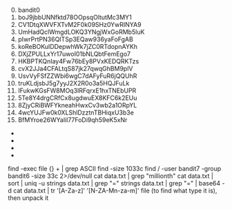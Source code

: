 00. bandit0
01. boJ9jbbUNNfktd78OOpsqOltutMc3MY1
02. CV1DtqXWVFXTvM2F0k09SHz0YwRINYA9
03. UmHadQclWmgdLOKQ3YNgjWxGoRMb5luK
04. pIwrPrtPN36QITSp3EQaw936yaFoFgAB
05. koReBOKuIDDepwhWk7jZC0RTdopnAYKh
06. DXjZPULLxYr17uwoI01bNLQbtFemEgo7
07. HKBPTKQnIay4Fw76bEy8PVxKEDQRKTzs
08. cvX2JJa4CFALtqS87jk27qwqGhBM9plV
09. UsvVyFSfZZWbi6wgC7dAFyFuR6jQQUhR
10. truKLdjsbJ5g7yyJ2X2R0o3a5HQJFuLk
11. IFukwKGsFW8MOq3IRFqrxE1hxTNEbUPR
12. 5Te8Y4drgCRfCx8ugdwuEX8KFC6k2EUu
13. 8ZjyCRiBWFYkneahHwxCv3wb2a1ORpYL
14. 4wcYUJFw0k0XLShlDzztnTBHiqxU3b3e
15. BfMYroe26WYalil77FoDi9qh59eK5xNr

-
-
-
-
find -exec file {} + | grep ASCII
find -size 1033c
find / -user bandit7 -group bandit6 -size 33c 2>/dev/null
cat data.txt | grep "millionth"
cat data.txt | sort | uniq -u
strings data.txt | grep "="
strings data.txt | grep "=" | base64 -d
cat data.txt | tr '[A-Za-z]' '[N-ZA-Mn-za-m]'
file (to find what type it is), then unpack it